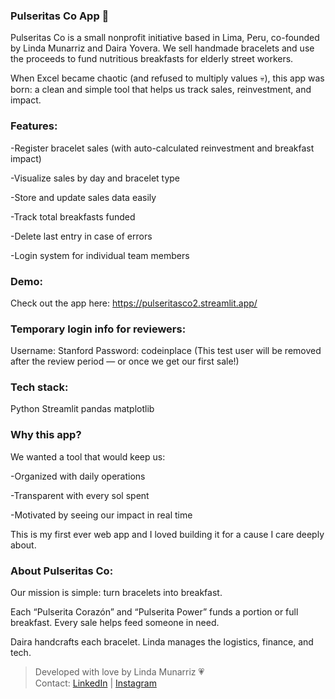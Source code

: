 ### Pulseritas Co App 💖

Pulseritas Co is a small nonprofit initiative based in Lima, Peru, co-founded by Linda Munarriz and Daira Yovera. We sell handmade bracelets and use the proceeds to fund nutritious breakfasts for elderly street workers.

When Excel became chaotic (and refused to multiply values 💀), this app was born: a clean and simple tool that helps us track sales, reinvestment, and impact.

### Features:

-Register bracelet sales (with auto-calculated reinvestment and breakfast impact)

-Visualize sales by day and bracelet type

-Store and update sales data easily

-Track total breakfasts funded

-Delete last entry in case of errors

-Login system for individual team members

### Demo:
Check out the app here:
https://pulseritasco2.streamlit.app/

### Temporary login info for reviewers:
Username: Stanford
Password: codeinplace
(This test user will be removed after the review period — or once we get our first sale!)

### Tech stack:
Python
Streamlit
pandas
matplotlib

### Why this app?
We wanted a tool that would keep us:

-Organized with daily operations

-Transparent with every sol spent

-Motivated by seeing our impact in real time

This is my first ever web app and I loved building it for a cause I care deeply about.

### About Pulseritas Co:
Our mission is simple: turn bracelets into breakfast.

Each “Pulserita Corazón” and “Pulserita Power” funds a portion or full breakfast. Every sale helps feed someone in need.

Daira handcrafts each bracelet. Linda manages the logistics, finance, and tech.


> Developed with love by Linda Munarriz 💗  
> Contact: [LinkedIn](www.linkedin.com/in/linda-munarriz-mendoza) | [Instagram](https://www.instagram.com/pulseritasco.peru?utm_source=ig_web_button_share_sheet&igsh=ZDNlZDc0MzIxNw==)
